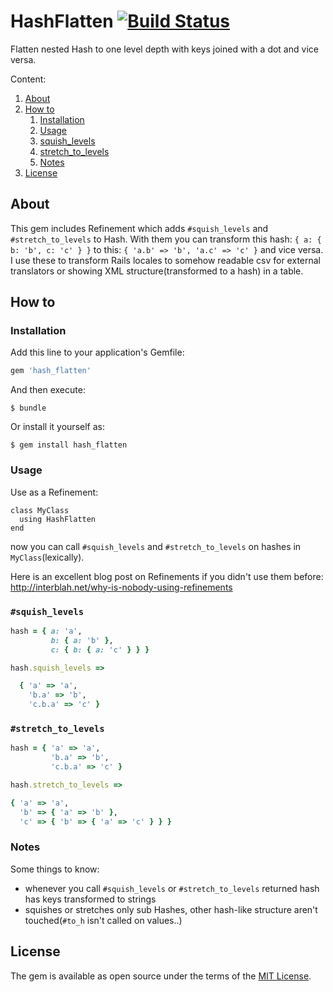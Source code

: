 # HashFlatten [![Build Status](https://travis-ci.org/Masa331/hash_flatten.svg?branch=master)](https://travis-ci.org/Masa331/hash_flatten)

Flatten nested Hash to one level depth with keys joined with a dot and vice versa.

Content:
1. [About](#about)
2. [How to](#how-to)
    1. [Installation](#installation)
    2. [Usage](#usage)
    3. [squish_levels](#squish_levels)
    4. [stretch_to_levels](#stretch_to_levels)
    5. [Notes](#notes)
3. [License](#license)

## About

This gem includes Refinement which adds `#squish_levels` and `#stretch_to_levels` to Hash. With them you can transform this hash: `{ a: { b: 'b', c: 'c' } }` to this: `{ 'a.b' => 'b', 'a.c' => 'c' }` and vice versa. I use these to transform Rails locales to somehow readable csv for external translators or showing XML structure(transformed to a hash) in a table.

## How to

### Installation

Add this line to your application's Gemfile:

```ruby
gem 'hash_flatten'
```

And then execute:

    $ bundle

Or install it yourself as:

    $ gem install hash_flatten

### Usage

Use as a Refinement:
```
class MyClass
  using HashFlatten
end
```
now you can call `#squish_levels` and `#stretch_to_levels` on hashes in `MyClass`(lexically).

Here is an excellent blog post on Refinements if you didn't use them before: http://interblah.net/why-is-nobody-using-refinements

### `#squish_levels`

```ruby
hash = { a: 'a',
         b: { a: 'b' },
         c: { b: { a: 'c' } } }

hash.squish_levels =>

  { 'a' => 'a',
    'b.a' => 'b',
    'c.b.a' => 'c' }
```

### `#stretch_to_levels`

```ruby
hash = { 'a' => 'a',
         'b.a' => 'b',
         'c.b.a' => 'c' }

hash.stretch_to_levels =>

{ 'a' => 'a',
  'b' => { 'a' => 'b' },
  'c' => { 'b' => { 'a' => 'c' } } }
```

### Notes

Some things to know:

* whenever you call `#squish_levels` or `#stretch_to_levels` returned hash has keys transformed to strings
* squishes or stretches only sub Hashes, other hash-like structure aren't touched(`#to_h` isn't called on values..)

## License

The gem is available as open source under the terms of the [MIT License](http://opensource.org/licenses/MIT).
